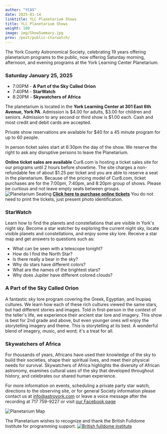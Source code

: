 ```yaml
---
author: "YCAS"
date: 2025-01-14
linktitle: YLC Planetarium Shows
title: YLC Planetarium Shows
weight: 100
image: img/ShowSummary.jpg
prev: /post/public-starwatch/
---
```

The York County Astronomical Society, celebrating 19 years offering planetarium programs to the public, now offering Saturday morning, afternoon, and evening programs at the York Learning Center Planetarium. 

### Saturday January 25, 2025 
* 7:00PM - **A Part of the Sky Called Orion**<br>
* 7:40PM - **StarWatch**<br>
* 8:20PM - **Skywatchers of Africa**<br>

The planetarium is located in the **York Learning Center at 301 East 6th Avenue, York PA**. Admission is $4.00 for adults, $3.00 for children and seniors. Admission to any second or third show is $1.00 each. Cash and most credit and debit cards are accepted. 

Private show reservations are available for $40 for a 45 minute program for up to 60 people.

In person ticket sales start at 6:30pm the day of the show. We reserve the right to ask any disruptive persons to leave the Planetarium.

**Online ticket sales are available**
Cur8.com is hosting a ticket sales site for our programs until 2 hours before showtime. The site charges a non-refundable fee of about $1.25 per ticket and you are able to reserve a seat in the planetarium. Because of the pricing model of Cur8.com, ticket purchases are for the 7:00pm, 7:40pm, and 8:20pm group of shows.
Please be curtious and not leave empty seats between groups.
![Planetarium Seating](../../img/seating.png "YLC Planetarium seating")
**[Click here to purchase online tickets](https://cur8.com/17107/project/128225)**
You do not need to print the tickets, just present photo identification.

### StarWatch
Learn how to find the planets and constellations that are visible in York's night sky. Become a star watcher by exploring the current night sky, locate visible planets and constellations, and enjoy some sky lore. Receive a star map and get answers to questions such as:<br>
* What can be seen with a telescope tonight?<br>
* How do I find the North Star?<br>
* Is there really a bear in the sky?<br>
* Why do stars have different colors?<br>
* What are the names of the brightest stars?<br>
* Why does Jupiter have different colored clouds?<br>

### A Part of the Sky Called Orion
A fantastic sky lore program covering the Greek, Egyptian, and Inupiaq cultures. We learn how each of these rich cultures viewed the same stars, but had different stories and images. Told in first-person in the context of the teller's life, we experience their ancient star lore and imagery. This show is best for 2nd grade and above, but even younger ones will enjoy the storytelling imagery and theme. This is storytelling at its best. A wonderful blend of imagery, music, and word; it's a treat for all.

### Skywatchers of Africa
For thousands of years, Africans have used their knowledge of the sky to build their societies, shape their spiritual lives, and meet their physical needs for survival.
Skywatchers of Africa highlights the diversity of African astronomy, examines cultural uses of the sky that developed throughout history, and celebrates our shared human experience.

For more information on events, scheduling a private party star watch, directions to the observing site, or for general Society information please contact us at <a href="mailto:info@astroyork.com"><font color="#FFCC66">info@astroyork.com</font></a> or leave a voice message after the recording at 717 759-9227 or visit [our Facebook page](https://www.facebook.com/astroyork)

![Planetarium Map](../../img/YLCParking.png "York Learning Center Planetarium")

The Planetarium wishes to recognize and thank the British Fulldome Institute for programming support.
<a href="https://www.facebook.com/BritishFulldomeInstitute/" target="_blank"><img src="../../img/BFI.png"  title="British fulldome institute"/></a>
